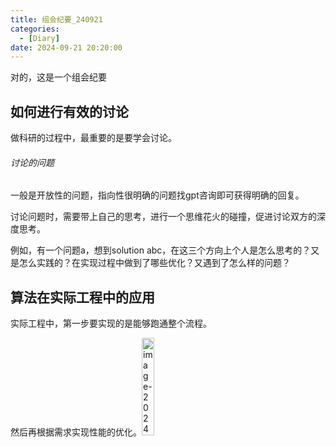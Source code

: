 ```yaml
---
title: 组会纪要_240921
categories: 
  - [Diary]
date: 2024-09-21 20:20:00
---
```


对的，这是一个组会纪要

<!-- more -->

## 如何进行有效的讨论

做科研的过程中，最重要的是要学会讨论。

###### 讨论的问题

一般是开放性的问题，指向性很明确的问题找gpt咨询即可获得明确的回复。

讨论问题时，需要带上自己的思考，进行一个思维花火的碰撞，促进讨论双方的深度思考。

例如，有一个问题a，想到solution abc，在这三个方向上个人是怎么思考的？又是怎么实践的？在实现过程中做到了哪些优化？又遇到了怎么样的问题？

## 算法在实际工程中的应用

实际工程中，第一步要实现的是能够跑通整个流程。

然后再根据需求实现性能的优化。<img src="https://pic-poivre.oss-cn-hangzhou.aliyuncs.com/pics/image-20240922015238521.png" alt="image-20240922015238521" style="width: 20%;" />
